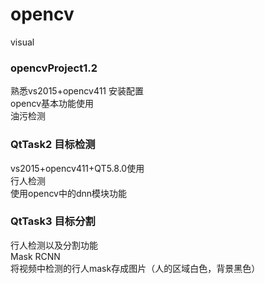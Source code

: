 # opencv
visual
### opencvProject1.2
熟悉vs2015+opencv411 安装配置  
opencv基本功能使用  
油污检测  
### QtTask2 目标检测
vs2015+opencv411+QT5.8.0使用  
行人检测  
使用opencv中的dnn模块功能  

### QtTask3 目标分割
行人检测以及分割功能  
Mask RCNN  
将视频中检测的行人mask存成图片（人的区域白色，背景黑色）  
